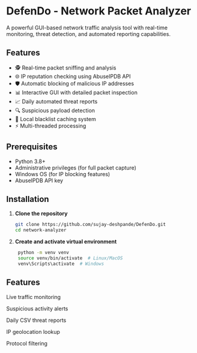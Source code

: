 # DefenDo - Network Packet Analyzer


A powerful GUI-based network traffic analysis tool with real-time monitoring, threat detection, and automated reporting capabilities.

## Features

- 🕵️ Real-time packet sniffing and analysis
- 🌐 IP reputation checking using AbuseIPDB API
- 🛡️ Automatic blocking of malicious IP addresses
- 📊 Interactive GUI with detailed packet inspection
- 📈 Daily automated threat reports
- 🔍 Suspicious payload detection
- 📂 Local blacklist caching system
- ⚡ Multi-threaded processing

## Prerequisites

- Python 3.8+
- Administrative privileges (for full packet capture)
- Windows OS (for IP blocking features)
- AbuseIPDB API key

## Installation

1. **Clone the repository**
   ```bash
   git clone https://github.com/sujay-deshpande/DefenDo.git
   cd network-analyzer 

2. **Create and activate virtual environment**
   ```bash
    python -m venv venv
    source venv/bin/activate  # Linux/MacOS
    venv\Scripts\activate  # Windows

## Features
Live traffic monitoring

Suspicious activity alerts

Daily CSV threat reports

IP geolocation lookup

Protocol filtering
